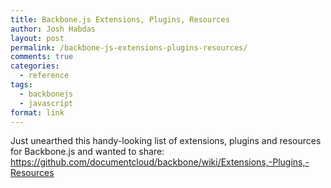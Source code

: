 ```yaml
---
title: Backbone.js Extensions, Plugins, Resources
author: Josh Habdas
layout: post
permalink: /backbone-js-extensions-plugins-resources/
comments: true
categories:
  - reference
tags:
  - backbonejs
  - javascript
format: link
---
```

Just unearthed this handy-looking list of extensions, plugins and resources for Backbone.js and wanted to share: <https://github.com/documentcloud/backbone/wiki/Extensions,-Plugins,-Resources>
